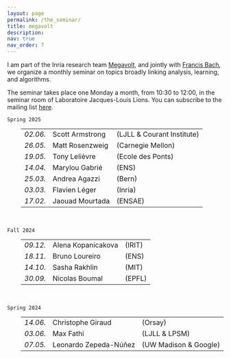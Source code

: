 ```yaml
---
layout: page
permalink: /the_seminar/
title: megavolt
description: 
nav: true
nav_order: 7
---
```


I am part of the Inria research team <a href="https://www.inria.fr/en/megavolt">Megavolt</a>, and jointly with <a href="https://www.di.ens.fr/~fbach/">Francis Bach</a>, we organize a monthly seminar on topics broadly linking analysis, learning, and algorithms.

The seminar takes place one Monday a month, from 10:30 to 12:00, in the seminar room of Laboratoire Jacques-Louis Lions. 
You can subscribe to the mailing list <a href="https://sympa.inria.fr/sympa/subscribe/gdt-acube" rel="nofollow">here</a>. <!-- html-proofer-disable -->



<!-- Spring 2025 -->
<code>Spring 2025</code>
<table style="margin-left: 2em; margin-top: 0;">
  <tr><td><em>02.06.</em></td><td>Scott Armstrong</td><td>(LJLL & Courant Institute)</td></tr>
  <tr><td><em>26.05.</em></td><td>Matt Rosenzweig</td><td>(Carnegie Mellon)</td></tr>
  <tr><td><em>19.05.</em></td><td>Tony Lelièvre</td><td>(Ecole des Ponts)</td></tr>
  <tr><td><em>14.04.</em></td><td>Marylou Gabrié</td><td>(ENS)</td></tr>
  <tr><td><em>25.03.</em></td><td>Andrea Agazzi</td><td>(Bern)</td></tr>
  <tr><td><em>03.03.</em></td><td>Flavien Léger</td><td>(Inria)</td></tr>
  <tr><td><em>17.02.</em></td><td>Jaouad Mourtada</td><td>(ENSAE)</td></tr>
</table>

<br>

<!-- Fall 2024 -->
<code>Fall 2024</code>
<table style="margin-left: 2em; margin-top: 0;">
  <tr><td><em>09.12.</em></td><td>Alena Kopanicakova</td><td>(IRIT)</td></tr>
  <tr><td><em>18.11.</em></td><td>Bruno Loureiro</td><td>(ENS)</td></tr>
  <tr><td><em>14.10.</em></td><td>Sasha Rakhlin</td><td>(MIT)</td></tr>
  <tr><td><em>30.09.</em></td><td>Nicolas Boumal</td><td>(EPFL)</td></tr>
</table>

<br>

<!-- Spring 2024 -->
<code>Spring 2024</code>
<table style="margin-left: 2em; margin-top: 0;">
  <tr><td><em>14.06.</em></td><td>Christophe Giraud</td><td>(Orsay)</td></tr>
  <tr><td><em>03.06.</em></td><td>Max Fathi</td><td>(LJLL & LPSM)</td></tr>
  <tr><td><em>07.05.</em></td><td>Leonardo Zepeda-Núñez</td><td>(UW Madison & Google)</td></tr>
</table>





